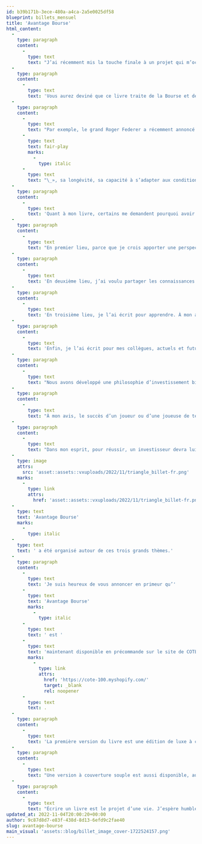 ```yaml
---
id: b39b171b-3ece-480a-a4ca-2a5e0025df58
blueprint: billets_mensuel
title: 'Avantage Bourse'
html_content:
  -
    type: paragraph
    content:
      -
        type: text
        text: "J’ai récemment mis la touche finale à un projet qui m’occupe depuis près de sept ans : un livre, dont le titre est «\_Avantage Bourse\_». Il sera publié au cours des prochaines semaines."
  -
    type: paragraph
    content:
      -
        type: text
        text: 'Vous aurez deviné que ce livre traite de la Bourse et de l’investissement. Mais, j’ai aussi considéré l’angle d’un autre monde que je connais bien pour y avoir pataugé presque toute ma vie : le tennis. C’est que je vois de nombreuses analogies entre les deux mondes. Je crois également que des exemples tennistiques permettent de mieux comprendre de nombreuses facettes de l’investissement.'
  -
    type: paragraph
    content:
      -
        type: text
        text: "Par exemple, le grand Roger Federer a récemment annoncé sa retraite du tennis professionnel. C’est une triste nouvelle pour moi, mais aussi une occasion de me rappeler les qualités qui ont fait de Federer une légende : sa passion pour le sport, son humilité, son intégrité, son «\_"
      -
        type: text
        text: fair-play
        marks:
          -
            type: italic
      -
        type: text
        text: "\_», sa longévité, sa capacité à s’adapter aux conditions changeantes, son désir de vaincre, sa capacité à maintenir le cap dans les situations tendues, etc. Voilà toutes des qualités requises pour réussir en Bourse. Porteur de ces qualités, si Federer décidait de tourner son attention vers l’investissement boursier au cours des prochaines décennies, permettez-moi de croire qu’il y réussirait très bien."
  -
    type: paragraph
    content:
      -
        type: text
        text: 'Quant à mon livre, certains me demandent pourquoi avoir entrepris un tel projet alors qu’il y a déjà tant de livres traitant de l’investissement?'
  -
    type: paragraph
    content:
      -
        type: text
        text: "En premier lieu, parce que je crois apporter une perspective différente à ce qui a déjà été écrit.\_Les analogies avec le sport, en particulier le tennis, différencient mon livre des innombrables livres que j’ai lus sur la Bourse et l’investissement."
  -
    type: paragraph
    content:
      -
        type: text
        text: 'En deuxième lieu, j’ai voulu partager les connaissances que j’ai acquises dans le monde de l’investissement au cours des 30 dernières années. Au fil des ans, j’ai commis bien des erreurs et appris plusieurs leçons – mon livre permettra peut-être à quelques investisseurs d’éviter de répéter ces erreurs.'
  -
    type: paragraph
    content:
      -
        type: text
        text: 'En troisième lieu, je l’ai écrit pour apprendre. À mon avis, il n’y a rien de mieux qu’écrire pour bien comprendre et assimiler un sujet. Écrire ce livre m’a beaucoup enseigné.'
  -
    type: paragraph
    content:
      -
        type: text
        text: 'Enfin, je l’ai écrit pour mes collègues, actuels et futurs, chez COTE 100. Et bien sûr, pour les investisseurs qui nous font confiance depuis de nombreuses années, soit en nous confiant la gestion d’une partie de leurs économies, soit en s’abonnant à COTE 100+ (la Lettre financière COTE 100) pour les aider dans la gestion de leurs propres placements.'
  -
    type: paragraph
    content:
      -
        type: text
        text: "Nous avons développé une philosophie d’investissement bien à nous au cours des 34 années d’existence de notre entreprise. Une philosophie qui a toujours été articulée autour du Système COTE 100 que mon père, Guy, a développé aux débuts de COTE 100. Au cours des dernières années, nous avons néanmoins entrepris un virage certain vers la qualité. Nous accordons aujourd’hui une importance prépondérante à la qualité de nos entreprises, quitte à payer un peu plus cher pour nos titres. La durabilité du modèle d’affaires d’une société, les barrières à l’entrée qui la protège de la concurrence à long terme, l’«\_optionalité\_» et l’\_«\_essentialité\_» des activités d’une entreprise, sont des éléments qui ont pris une importance capitale dans notre sélection de titres; je les présente dans mon livre."
  -
    type: paragraph
    content:
      -
        type: text
        text: "À mon avis, le succès d’un joueur ou d’une joueuse de tennis dépend de sa capacité à développer trois facettes de son jeu\_: 1- l’aspect physique et technique; 2- l’aspect stratégique et 3- l’aspect psychologique. Dans mon esprit, ces trois facettes forment les arêtes d’un triangle équilatéral. Pour réussir, chaque arête du triangle doit être robuste; la faiblesse d’une seule compromet la solidité du triangle… et le succès de l’athlète."
  -
    type: paragraph
    content:
      -
        type: text
        text: "Dans mon esprit, pour réussir, un investisseur devra lui aussi développer les trois arêtes d’un triangle équilatéral. Quelque peu différentes de celles du joueur de tennis, elles sont néanmoins similaires\_:"
  -
    type: image
    attrs:
      src: 'asset::assets::vxuploads/2022/11/triangle_billet-fr.png'
    marks:
      -
        type: link
        attrs:
          href: 'asset::assets::vxuploads/2022/11/triangle_billet-fr.png'
  -
    type: text
    text: 'Avantage Bourse'
    marks:
      -
        type: italic
  -
    type: text
    text: ' a été organisé autour de ces trois grands thèmes.'
  -
    type: paragraph
    content:
      -
        type: text
        text: 'Je suis heureux de vous annoncer en primeur qu’'
      -
        type: text
        text: 'Avantage Bourse'
        marks:
          -
            type: italic
      -
        type: text
        text: ' est '
      -
        type: text
        text: 'maintenant disponible en précommande sur le site de COTE 100'
        marks:
          -
            type: link
            attrs:
              href: 'https://cote-100.myshopify.com/'
              target: _blank
              rel: noopener
      -
        type: text
        text: .
  -
    type: paragraph
    content:
      -
        type: text
        text: 'La première version du livre est une édition de luxe à couverture rigide au prix de 49,95 $, frais d’expédition inclus, taxes en sus. Pour ceux qui le désirent, cette édition sera dédicacée personnellement.'
  -
    type: paragraph
    content:
      -
        type: text
        text: "Une version à couverture souple est aussi disponible, au prix de 34,95\_$ (frais d’expédition inclus, taxes en sus)."
  -
    type: paragraph
    content:
      -
        type: text
        text: "Écrire un livre est le projet d’une vie. J’espère humblement qu’il contribuera à la littératie financière de nos investisseurs et qu’il leur permettra d’améliorer leur «\_performance\_» au cours des nombreuses prochaines années. Un grand merci à tous ceux qui ont contribué à l’accomplissement de ce projet!"
updated_at: 2022-11-04T20:00:20+00:00
author: 9c87d8d7-e83f-438d-8d13-6efd9c2fae40
slug: avantage-bourse
main_visual: 'assets::blog/billet_image_cover-1722524157.png'
---
```

